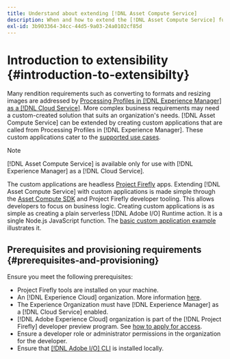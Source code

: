 ```yaml
---
title: Understand about extending [!DNL Asset Compute Service]
description: When and how to extend the [!DNL Asset Compute Service] functionality to do custom asset processing.
exl-id: 3b903364-34cc-44d5-9a03-24a0102cf85d
---
```

# Introduction to extensibility {#introduction-to-extensibilty}

Many rendition requirements such as converting to formats and resizing images are addressed by [Processing Profiles in [!DNL Experience Manager] as a [!DNL Cloud Service]](https://experienceleague.adobe.com/docs/experience-manager-cloud-service/assets/asset-microservices-overview.html). More complex business requirements may need a custom-created solution that suits an organization's needs. [!DNL Asset Compute Service] can be extended by creating custom applications that are called from Processing Profiles in [!DNL Experience Manager]. These custom applications cater to the [supported use cases](https://experienceleague.adobe.com/docs/experience-manager-cloud-service/assets/manage/asset-microservices-configure-and-use.html).

>[!NOTE]
>
>[!DNL Asset Compute Service] is available only for use with [!DNL Experience Manager] as a [!DNL Cloud Service].

The custom applications are headless [Project Firefly](https://github.com/AdobeDocs/project-firefly) apps. Extending [!DNL Asset Compute Service] with custom applications is made simple through the [Asset Compute SDK](https://github.com/adobe/asset-compute-sdk) and Project Firefly developer tooling. This allows developers to focus on business logic. Creating custom applications is as simple as creating a plain serverless [!DNL Adobe I/O] Runtime action. It is a single Node.js JavaScript function. The [basic custom application example](https://github.com/adobe/asset-compute-example-workers/blob/master/projects/worker-basic/worker-basic.js) illustrates it.

## Prerequisites and provisioning requirements {#prerequisites-and-provisioning}

Ensure you meet the following prerequisites:

* Project Firefly tools are installed on your machine.
* An [!DNL Experience Cloud] organization. More information [here](https://www.adobe.io/project-firefly/docs/getting_started/#acquire-access-and-credentials).
* The Experience Organization must have [!DNL Experience Manager] as a [!DNL Cloud Service] enabled.
* [!DNL Adobe Experience Cloud] organization is part of the [!DNL Project Firefly] developer preview program. See [how to apply for access](https://www.adobe.io/project-firefly/docs/overview/getting_access/).
* Ensure a developer role or administrator permissions in the organization for the developer.
* Ensure that [[!DNL Adobe I/O] CLI](https://github.com/adobe/aio-cli) is installed locally.

<!-- TBD for later:

* What all accesses and licenses are required?
* What all permissions are required to create, debug, and deploy custom applications?
* How do developers get access and provision the required apps?
* What is repository management?
* Anything on security and data transfer?
* What about handling personal or sensitive information?
* Custom application SLA is dependent on SLAs of various services it depends on.
* Document how the devs can get to know the KPIs of their custom applications. The KPIs are dependent on the performance at Adobe's side, amongst other things.
-->
